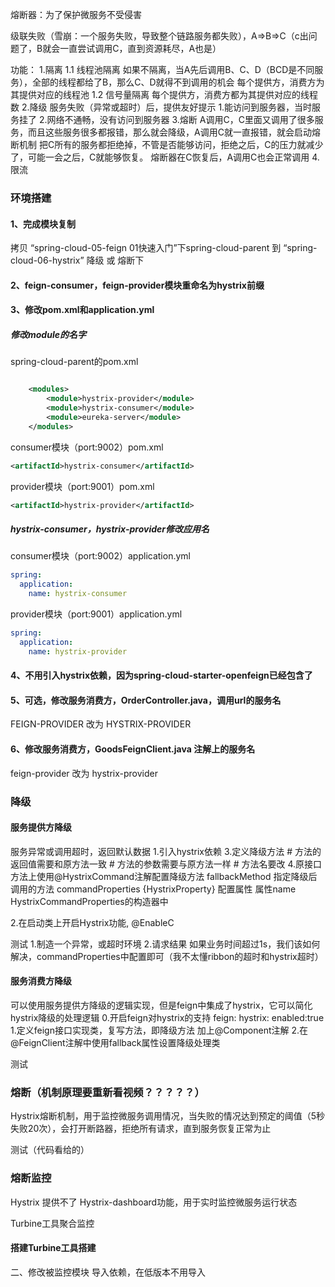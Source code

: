 熔断器：为了保护微服务不受侵害

级联失败（雪崩：一个服务失败，导致整个链路服务都失败），A=>B=>C（c出问题了，B就会一直尝试调用C，直到资源耗尽，A也是）

功能：
1.隔离
    1.1 线程池隔离
        如果不隔离，当A先后调用B、C、D（BCD是不同服务），全部的线程都给了B，那么C、D就得不到调用的机会
        每个提供方，消费方为其提供对应的线程池
    1.2 信号量隔离
        每个提供方，消费方都为其提供对应的线程数
2.降级
    服务失败（异常或超时）后，提供友好提示
    1.能访问到服务器，当时服务挂了
    2.网络不通畅，没有访问到服务器
3.熔断
    A调用C，C里面又调用了很多服务，而且这些服务很多都报错，那么就会降级，A调用C就一直报错，就会启动熔断机制
    把C所有的服务都拒绝掉，不管是否能够访问，拒绝之后，C的压力就减少了，可能一会之后，C就能够恢复。
    熔断器在C恢复后，A调用C也会正常调用
4.限流


### 环境搭建

#### 1、完成模块复制
拷贝 “spring-cloud-05-feign 01快速入门”下spring-cloud-parent 到 “spring-cloud-06-hystrix” 降级 或 熔断下

#### 2、feign-consumer，feign-provider模块重命名为hystrix前缀

#### 3、修改pom.xml和application.yml
##### 修改module的名字
spring-cloud-parent的pom.xml
```xml

    <modules>
        <module>hystrix-provider</module>
        <module>hystrix-consumer</module>
        <module>eureka-server</module>
    </modules>

```

consumer模块（port:9002）pom.xml
```xml
<artifactId>hystrix-consumer</artifactId>
```

provider模块（port:9001）pom.xml
```xml
<artifactId>hystrix-provider</artifactId>
```

##### hystrix-consumer，hystrix-provider修改应用名
consumer模块（port:9002）application.yml
```yaml
spring:
  application:
    name: hystrix-consumer
```

provider模块（port:9001）application.yml
```yaml
spring:
  application:
    name: hystrix-provider 
```

#### 4、不用引入hystrix依赖，因为spring-cloud-starter-openfeign已经包含了

#### 5、可选，修改服务消费方，OrderController.java，调用url的服务名
FEIGN-PROVIDER 改为 HYSTRIX-PROVIDER

#### 6、修改服务消费方，GoodsFeignClient.java 注解上的服务名
feign-provider 改为 hystrix-provider



### 降级

#### 服务提供方降级
服务异常或调用超时，返回默认数据
1.引入hystrix依赖
3.定义降级方法
    # 方法的返回值需要和原方法一致
    # 方法的参数需要与原方法一样
    # 方法名要改
4.原接口方法上使用@HystrixCommand注解配置降级方法
    fallbackMethod 指定降级后调用的方法
    commandProperties {HystrixProperty} 配置属性 属性name HystrixCommandProperties的构造器中
        
2.在启动类上开启Hystrix功能, @EnableC

测试
1.制造一个异常，或超时环境
2.请求结果
如果业务时间超过1s，我们该如何解决，commandProperties中配置即可（我不太懂ribbon的超时和hystrix超时）


#### 服务消费方降级
可以使用服务提供方降级的逻辑实现，但是feign中集成了hystrix，它可以简化hystrix降级的处理逻辑
0.开启feign对hystrix的支持
feign:
    hystrix:
        enabled:true
1.定义feign接口实现类，复写方法，即降级方法
加上@Component注解
2.在@FeignClient注解中使用fallback属性设置降级处理类

测试





### 熔断（机制原理要重新看视频？？？？？）
Hystrix熔断机制，用于监控微服务调用情况，当失败的情况达到预定的阈值（5秒失败20次），会打开断路器，拒绝所有请求，直到服务恢复正常为止

测试（代码看给的）

### 熔断监控

Hystrix 提供不了 Hystrix-dashboard功能，用于实时监控微服务运行状态

Turbine工具聚合监控

#### 搭建Turbine工具搭建
二、修改被监控模块
导入依赖，在低版本不用导入
